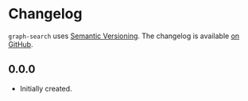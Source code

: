 # Changelog

`graph-search` uses [Semantic Versioning][semver].
The changelog is available [on GitHub][github].

## 0.0.0

* Initially created.

[semver]: http://semver.org/spec/v2.0.0.html
[github]: https://github.com/phlummox/graph-search/releases
